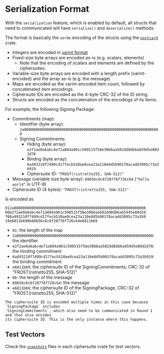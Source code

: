 # Serialization Format

With the `serialization` feature, which is enabled by default, all structs that
need to communicated will have `serialize()` and `deserialize()` methods.

The format is basically the `serde` encoding of the structs using the
[`postcard`](https://docs.rs/postcard/latest/postcard/) crate.

- Integers are encoded in [varint
  format](https://postcard.jamesmunns.com/wire-format#varint-encoded-integers)
- Fixed-size byte arrays are encoded as-is (e.g. scalars, elements)
  - Note that the encoding of scalars and elements are defined by the
    ciphersuites.
- Variable-size byte arrays are encoded with a length prefix (varint-encoded)
  and the array as-is (e.g. the message)
- Maps are encoded as the varint-encoded item count, followed by concatenated
  item encodings.
- Ciphersuite IDs are encoded as the 4-byte CRC-32 of the ID string.
- Structs are encoded as the concatenation of the encodings of its items.

For example, the following Signing Package:

- Commitments (map):
    - Identifier (byte array): `2a00000000000000000000000000000000000000000000000000000000000000`
    - Signing Commitments:
      - Hiding (byte array): `e2f2ae0a6abc4e71a884a961c500515f58e30b6aa582dd8db6a65945e08d2d76`
      - Bindng (byte array): `6a493210f7499cd17fecb510ae0cea23a110e8d5b901f8acadd3095c73a3b919`
      - Ciphersuite ID: `"FROST(ristretto255, SHA-512)"`
- Message (variable size byte array): `68656c6c6f20776f726c64` (`"hello world"` in UTF-8)
- Ciphersuite ID (4 bytes): `"FROST(ristretto255, SHA-512)"`

Is encoded as

```
012a000000000000000000000000000000000000000000000000000000000000
00e2f2ae0a6abc4e71a884a961c500515f58e30b6aa582dd8db6a65945e08d2d
766a493210f7499cd17fecb510ae0cea23a110e8d5b901f8acadd3095c73a3b9
19e6811b690b68656c6c6f20776f726c64e6811b69
```

- `01`: the length of the map
- `2a00000000000000000000000000000000000000000000000000000000000000`: the identifier
- `e2f2ae0a6abc4e71a884a961c500515f58e30b6aa582dd8db6a65945e08d2d76`: the hinding commitment
- `6a493210f7499cd17fecb510ae0cea23a110e8d5b901f8acadd3095c73a3b919`: the binding commitment
- `e6811b69`: the ciphersuite ID of the SigningCommitments, CRC-32 of "FROST(ristretto255, SHA-512)"
- `0b`: the length of the message
- `68656c6c6f20776f726c64`: the message
- `e6811b69`: the ciphersuite ID of the SigningPackage, CRC-32 of "FROST(ristretto255, SHA-512)"

```admonish note
The ciphersuite ID is encoded multiple times in this case because `SigningPackage` includes
`SigningCommitments`, which also need to be communicated in Round 1 and thus also encodes
its ciphersuite ID. This is the only instance where this happens.
```

## Test Vectors

Check the
[`snapshots`](https://github.com/search?q=repo%3AZcashFoundation%2Ffrost+path%3Asnapshots&type=code)
files in each ciphersuite crate for test vectors.